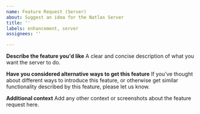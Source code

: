 ```yaml
---
name: Feature Request (Server)
about: Suggest an idea for the Natlas Server
title: ''
labels: enhancement, server
assignees: ''

---
```


**Describe the feature you'd like**
A clear and concise description of what you want the server to do.

**Have you considered alternative ways to get this feature**
If you've thought about different ways to introduce this feature, or otherwise get similar functionality described by this feature, please let us know.

**Additional context**
Add any other context or screenshots about the feature request here.
